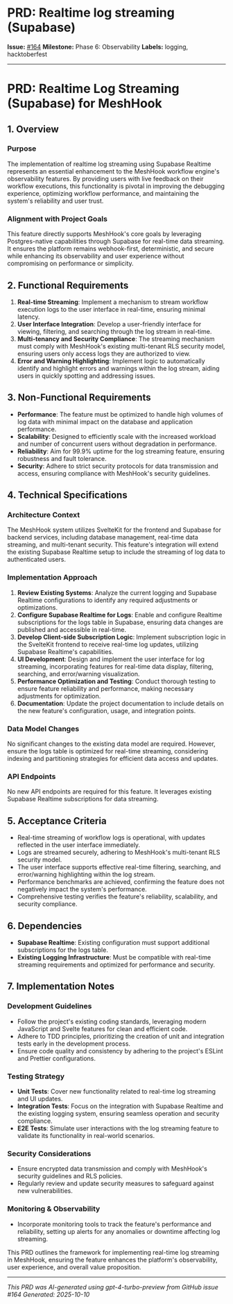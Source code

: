 # PRD: Realtime log streaming (Supabase)

**Issue:** [#164](https://github.com/profullstack/meshhook/issues/164)
**Milestone:** Phase 6: Observability
**Labels:** logging, hacktoberfest

---

# PRD: Realtime Log Streaming (Supabase) for MeshHook

## 1. Overview

### Purpose
The implementation of realtime log streaming using Supabase Realtime represents an essential enhancement to the MeshHook workflow engine's observability features. By providing users with live feedback on their workflow executions, this functionality is pivotal in improving the debugging experience, optimizing workflow performance, and maintaining the system's reliability and user trust.

### Alignment with Project Goals
This feature directly supports MeshHook's core goals by leveraging Postgres-native capabilities through Supabase for real-time data streaming. It ensures the platform remains webhook-first, deterministic, and secure while enhancing its observability and user experience without compromising on performance or simplicity.

## 2. Functional Requirements

1. **Real-time Streaming**: Implement a mechanism to stream workflow execution logs to the user interface in real-time, ensuring minimal latency.
2. **User Interface Integration**: Develop a user-friendly interface for viewing, filtering, and searching through the log stream in real-time.
3. **Multi-tenancy and Security Compliance**: The streaming mechanism must comply with MeshHook's existing multi-tenant RLS security model, ensuring users only access logs they are authorized to view.
4. **Error and Warning Highlighting**: Implement logic to automatically identify and highlight errors and warnings within the log stream, aiding users in quickly spotting and addressing issues.

## 3. Non-Functional Requirements

- **Performance**: The feature must be optimized to handle high volumes of log data with minimal impact on the database and application performance.
- **Scalability**: Designed to efficiently scale with the increased workload and number of concurrent users without degradation in performance.
- **Reliability**: Aim for 99.9% uptime for the log streaming feature, ensuring robustness and fault tolerance.
- **Security**: Adhere to strict security protocols for data transmission and access, ensuring compliance with MeshHook's security guidelines.

## 4. Technical Specifications

### Architecture Context

The MeshHook system utilizes SvelteKit for the frontend and Supabase for backend services, including database management, real-time data streaming, and multi-tenant security. This feature's integration will extend the existing Supabase Realtime setup to include the streaming of log data to authenticated users.

### Implementation Approach

1. **Review Existing Systems**: Analyze the current logging and Supabase Realtime configurations to identify any required adjustments or optimizations.
2. **Configure Supabase Realtime for Logs**: Enable and configure Realtime subscriptions for the logs table in Supabase, ensuring data changes are published and accessible in real-time.
3. **Develop Client-side Subscription Logic**: Implement subscription logic in the SvelteKit frontend to receive real-time log updates, utilizing Supabase Realtime's capabilities.
4. **UI Development**: Design and implement the user interface for log streaming, incorporating features for real-time data display, filtering, searching, and error/warning visualization.
5. **Performance Optimization and Testing**: Conduct thorough testing to ensure feature reliability and performance, making necessary adjustments for optimization.
6. **Documentation**: Update the project documentation to include details on the new feature's configuration, usage, and integration points.

### Data Model Changes

No significant changes to the existing data model are required. However, ensure the logs table is optimized for real-time streaming, considering indexing and partitioning strategies for efficient data access and updates.

### API Endpoints

No new API endpoints are required for this feature. It leverages existing Supabase Realtime subscriptions for data streaming.

## 5. Acceptance Criteria

- Real-time streaming of workflow logs is operational, with updates reflected in the user interface immediately.
- Logs are streamed securely, adhering to MeshHook's multi-tenant RLS security model.
- The user interface supports effective real-time filtering, searching, and error/warning highlighting within the log stream.
- Performance benchmarks are achieved, confirming the feature does not negatively impact the system's performance.
- Comprehensive testing verifies the feature's reliability, scalability, and security compliance.

## 6. Dependencies

- **Supabase Realtime**: Existing configuration must support additional subscriptions for the logs table.
- **Existing Logging Infrastructure**: Must be compatible with real-time streaming requirements and optimized for performance and security.

## 7. Implementation Notes

### Development Guidelines

- Follow the project's existing coding standards, leveraging modern JavaScript and Svelte features for clean and efficient code.
- Adhere to TDD principles, prioritizing the creation of unit and integration tests early in the development process.
- Ensure code quality and consistency by adhering to the project's ESLint and Prettier configurations.

### Testing Strategy

- **Unit Tests**: Cover new functionality related to real-time log streaming and UI updates.
- **Integration Tests**: Focus on the integration with Supabase Realtime and the existing logging system, ensuring seamless operation and security compliance.
- **E2E Tests**: Simulate user interactions with the log streaming feature to validate its functionality in real-world scenarios.

### Security Considerations

- Ensure encrypted data transmission and comply with MeshHook's security guidelines and RLS policies.
- Regularly review and update security measures to safeguard against new vulnerabilities.

### Monitoring & Observability

- Incorporate monitoring tools to track the feature's performance and reliability, setting up alerts for any anomalies or downtime affecting log streaming.

This PRD outlines the framework for implementing real-time log streaming in MeshHook, ensuring the feature enhances the platform's observability, user experience, and overall value proposition.

---

*This PRD was AI-generated using gpt-4-turbo-preview from GitHub issue #164*
*Generated: 2025-10-10*
